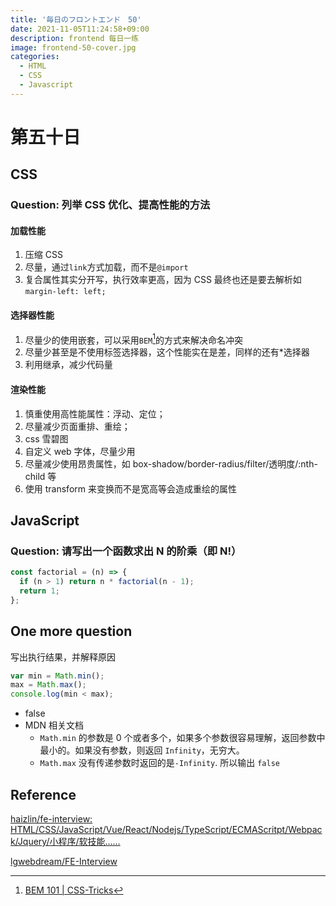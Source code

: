```yaml
---
title: '毎日のフロントエンド　50'
date: 2021-11-05T11:24:58+09:00
description: frontend 每日一练
image: frontend-50-cover.jpg
categories:
  - HTML
  - CSS
  - Javascript
---
```


# 第五十日

## CSS

### **Question:** 列举 CSS 优化、提高性能的方法

#### 加载性能

1. 压缩 CSS
2. 尽量，通过`link`方式加载，而不是`@import`
3. 复合属性其实分开写，执行效率更高，因为 CSS 最终也还是要去解析如 `margin-left: left;`

#### 选择器性能

1. 尽量少的使用嵌套，可以采用`BEM`[^1]的方式来解决命名冲突
2. 尽量少甚至是不使用标签选择器，这个性能实在是差，同样的还有\*选择器
3. 利用继承，减少代码量

[^1]: [BEM 101 | CSS-Tricks](https://css-tricks.com/bem-101/)

#### 渲染性能

1. 慎重使用高性能属性：浮动、定位；
2. 尽量减少页面重排、重绘；
3. css 雪碧图
4. 自定义 web 字体，尽量少用
5. 尽量减少使用昂贵属性，如 box-shadow/border-radius/filter/透明度/:nth-child 等
6. 使用 transform 来变换而不是宽高等会造成重绘的属性

## JavaScript

### **Question:** 请写出一个函数求出 N 的阶乘（即 N!）

```js
const factorial = (n) => {
  if (n > 1) return n * factorial(n - 1);
  return 1;
};
```

## One more question

写出执行结果，并解释原因

```js
var min = Math.min();
max = Math.max();
console.log(min < max);
```

- false
- MDN 相关文档
  - `Math.min` 的参数是 0 个或者多个，如果多个参数很容易理解，返回参数中最小的。如果没有参数，则返回 `Infinity`，无穷大。
  - `Math.max` 没有传递参数时返回的是`-Infinity`. 所以输出 `false`

## Reference

[haizlin/fe-interview: HTML/CSS/JavaScript/Vue/React/Nodejs/TypeScript/ECMAScritpt/Webpack/Jquery/小程序/软技能……](https://github.com/haizlin/fe-interview)

[lgwebdream/FE-Interview ](https://github.com/lgwebdream/FE-Interview)
